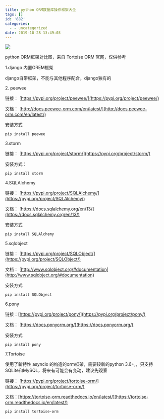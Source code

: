 ```yaml
---
title: python ORM数据库操作框架大全
tags: []
id: '882'
categories:
  - - uncategorized
date: 2019-10-28 13:49:03
---
```


![](https://post.332b.com/wp-content/uploads/2019/10/ORM_Perf-1024x451.png)

python ORM框架对比图，来自 Tortoise ORM 官网，仅供参考

1.django 内置OREM框架

django自带框架，不能与其他程序配合，django独有的

2\. peewee

链接： [https://pypi.org/project/peewee/](https://pypi.org/project/peewee/)

文档： [http://docs.peewee-orm.com/en/latest/](http://docs.peewee-orm.com/en/latest/)

安装方式

```
pip install peewee
```

3.storm

链接： [https://pypi.org/project/storm/](https://pypi.org/project/storm/)

安装方式：

```
pip install storm
```

4.SQLAlchemy

链接： [https://pypi.org/project/SQLAlchemy/](https://pypi.org/project/SQLAlchemy/)

文档： [https://docs.sqlalchemy.org/en/13/](https://docs.sqlalchemy.org/en/13/)

安装方式

```
pip install SQLAlchemy
```

5.sqlobject

链接： [https://pypi.org/project/SQLObject/](https://pypi.org/project/SQLObject/)

文档： [http://www.sqlobject.org/#documentation](http://www.sqlobject.org/#documentation)

安装方式

```
pip install SQLObject
```

6.pony

链接：[https://pypi.org/project/pony/](https://pypi.org/project/pony/)

文档： [https://docs.ponyorm.org/](https://docs.ponyorm.org/)

安装方式

```
pip install pony
```

7.Tortoise

使用了新特性 asyncio 的构造的orm框架，需要较新的python 3.6+,，只支持SQLite和MySQL，将来有可能会有变动，建议先观察

链接： [https://pypi.org/project/tortoise-orm/](https://pypi.org/project/tortoise-orm/)

文档：[https://tortoise-orm.readthedocs.io/en/latest/](https://tortoise-orm.readthedocs.io/en/latest/)

```
pip install tortoise-orm
```